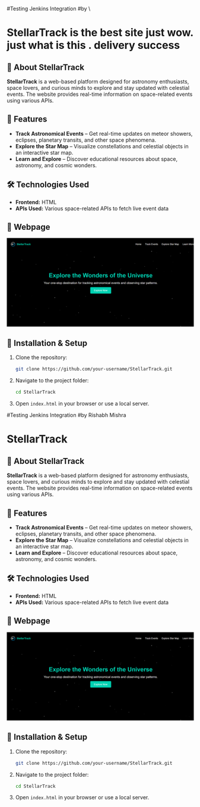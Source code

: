 #Testing Jenkins Integration 
#by \


# StellarTrack is the best site just wow. just what is this . delivery success 

## 🚀 About StellarTrack
**StellarTrack** is a web-based platform designed for astronomy enthusiasts, space lovers, and curious minds to explore and stay updated with celestial events. The website provides real-time information on space-related events using various APIs.

## 🌌 Features
- **Track Astronomical Events** – Get real-time updates on meteor showers, eclipses, planetary transits, and other space phenomena.
- **Explore the Star Map** – Visualize constellations and celestial objects in an interactive star map.
- **Learn and Explore** – Discover educational resources about space, astronomy, and cosmic wonders.

## 🛠️ Technologies Used
- **Frontend:** HTML
- **APIs Used:** Various space-related APIs to fetch live event data

## 📸 Webpage
![image alt](https://github.com/GGupta03/StellarTrack/blob/main/Webpage_ST.png?raw=true)

## 🔧 Installation & Setup
1. Clone the repository:
   ```sh
   git clone https://github.com/your-username/StellarTrack.git
   ```
2. Navigate to the project folder:
   ```sh
   cd StellarTrack
   ```
3. Open `index.html` in your browser or use a local server.


#Testing Jenkins Integration 
#by Rishabh Mishra


# StellarTrack

## 🚀 About StellarTrack
**StellarTrack** is a web-based platform designed for astronomy enthusiasts, space lovers, and curious minds to explore and stay updated with celestial events. The website provides real-time information on space-related events using various APIs.

## 🌌 Features
- **Track Astronomical Events** – Get real-time updates on meteor showers, eclipses, planetary transits, and other space phenomena.
- **Explore the Star Map** – Visualize constellations and celestial objects in an interactive star map.
- **Learn and Explore** – Discover educational resources about space, astronomy, and cosmic wonders.

## 🛠️ Technologies Used
- **Frontend:** HTML
- **APIs Used:** Various space-related APIs to fetch live event data

## 📸 Webpage
![image alt](https://github.com/GGupta03/StellarTrack/blob/main/Webpage_ST.png?raw=true)

## 🔧 Installation & Setup
1. Clone the repository:
   ```sh
   git clone https://github.com/your-username/StellarTrack.git
   ```
2. Navigate to the project folder:
   ```sh
   cd StellarTrack
   ```
3. Open `index.html` in your browser or use a local server.


